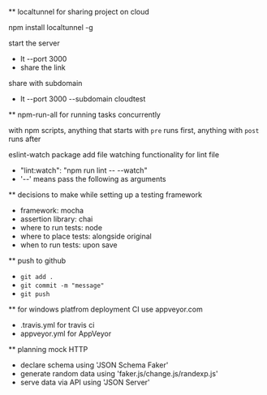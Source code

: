 ** localtunnel for sharing project on cloud

npm install localtunnel -g

start the server

  - lt --port 3000
  - share the link

share with subdomain

  - lt --port 3000 --subdomain cloudtest

** npm-run-all for running tasks concurrently

with npm scripts, anything that starts with `pre` runs first, anything with `post` runs after

eslint-watch package add file watching functionality for lint file

  - "lint:watch": "npm run lint -- --watch"
  - '--' means pass the following as arguments

** decisions to make while setting up a testing framework

  - framework: mocha
  - assertion library: chai
  - where to run tests: node
  - where to place tests: alongside original
  - when to run tests: upon save

** push to github

  - `git add .`
  - `git commit -m "message"`
  - `git push `

** for windows platfrom deployment CI use appveyor.com

  - .travis.yml for travis ci
  - appveyor.yml for AppVeyor

** planning mock HTTP

  - declare schema using 'JSON Schema Faker'
  - generate random data using 'faker.js/change.js/randexp.js'
  - serve data via API using 'JSON Server'

